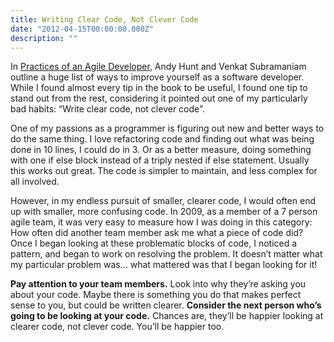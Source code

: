 ```yaml
---
title: Writing Clear Code, Not Clever Code
date: "2012-04-15T00:00:00.000Z"
description: ""
---
```


In [Practices of an Agile Developer](http://www.amazon.com/gp/product/097451408X), Andy Hunt and Venkat Subramaniam outline a huge list of ways to improve yourself as a software developer. While I found almost every tip in the book to be useful, I found one tip to stand out from the rest, considering it pointed out one of my particularly bad habits: “Write clear code, not clever code”.

One of my passions as a programmer is figuring out new and better ways to do the same thing. I love refactoring code and finding out what was being done in 10 lines, I could do in 3. Or as a better measure, doing something with one if else block instead of a triply nested if else statement. Usually this works out great. The code is simpler to maintain, and less complex for all involved.

However, in my endless pursuit of smaller, clearer code, I would often end up with smaller, more confusing code. In 2009, as a member of a 7 person agile team, it was very easy to measure how I was doing in this category: How often did another team member ask me what a piece of code did? Once I began looking at these problematic blocks of code, I noticed a pattern, and began to work on resolving the problem. It doesn’t matter what my particular problem was… what mattered was that I began looking for it!

**Pay attention to your team members.** Look into why they’re asking you about your code. Maybe there is something you do that makes perfect sense to you, but could be written clearer. **Consider the next person who’s going to be looking at your code.** Chances are, they’ll be happier looking at clearer code, not clever code. You’ll be happier too.
